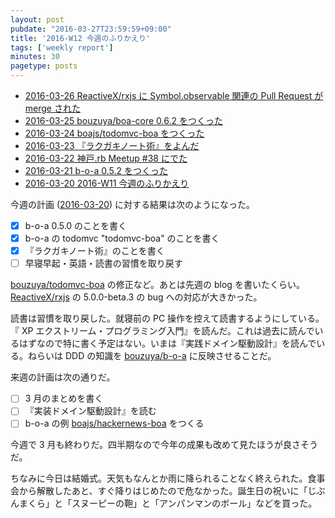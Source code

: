 ```yaml
---
layout: post
pubdate: "2016-03-27T23:59:59+09:00"
title: '2016-W12 今週のふりかえり'
tags: ['weekly report']
minutes: 30
pagetype: posts
---
```

- [2016-03-26 ReactiveX/rxjs に Symbol.observable 関連の Pull Request が merge された][2016-03-26]
- [2016-03-25 bouzuya/boa-core 0.6.2 をつくった][2016-03-25]
- [2016-03-24 boajs/todomvc-boa をつくった][2016-03-24]
- [2016-03-23 『ラクガキノート術』をよんだ][2016-03-23]
- [2016-03-22 神戸.rb Meetup #38 にでた][2016-03-22]
- [2016-03-21 b-o-a 0.5.2 をつくった][2016-03-21]
- [2016-03-20 2016-W11 今週のふりかえり][2016-03-20]

今週の計画 ([2016-03-20][]) に対する結果は次のようになった。

- [x] b-o-a 0.5.0 のことを書く
- [x] b-o-a の todomvc "todomvc-boa" のことを書く
- [x] 『ラクガキノート術』のことを書く
- [ ] 早寝早起・英語・読書の習慣を取り戻す

[bouzuya/todomvc-boa][] の修正など。あとは先週の blog を書いたくらい。[ReactiveX/rxjs][] の 5.0.0-beta.3 の bug への対応が大きかった。

読書は習慣を取り戻した。就寝前の PC 操作を控えて読書するようにしている。『 XP エクストリーム・プログラミング入門』を読んだ。これは過去に読んでいるはずなので特に書く予定はない。いまは『実践ドメイン駆動設計』を読んでいる。ねらいは DDD の知識を [bouzuya/b-o-a][] に反映させることだ。

来週の計画は次の通りだ。

- [ ] 3 月のまとめを書く
- [ ] 『実装ドメイン駆動設計』を読む
- [ ] b-o-a の例 [boajs/hackernews-boa][] をつくる

今週で 3 月も終わりだ。四半期なので今年の成果も改めて見たほうが良さそうだ。

ちなみに今日は結婚式。天気もなんとか雨に降られることなく終えられた。食事会から解散したあと、すぐ降りはじめたので危なかった。誕生日の祝いに「じぶんまくら」と「スヌーピーの鞄」と「アンパンマンのボール」などを買った。

[2016-03-20]: http://blog.bouzuya.net/2016/03/20/
[2016-03-21]: http://blog.bouzuya.net/2016/03/21/
[2016-03-22]: http://blog.bouzuya.net/2016/03/22/
[2016-03-23]: http://blog.bouzuya.net/2016/03/23/
[2016-03-24]: http://blog.bouzuya.net/2016/03/24/
[2016-03-25]: http://blog.bouzuya.net/2016/03/25/
[2016-03-26]: http://blog.bouzuya.net/2016/03/26/
[ReactiveX/rxjs]: https://github.com/ReactiveX/rxjs
[boajs/hackernews-boa]: https://github.com/boajs/hackernews-boa
[bouzuya/b-o-a]: https://github.com/bouzuya/b-o-a
[bouzuya/todomvc-boa]: https://github.com/bouzuya/todomvc-boa
